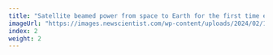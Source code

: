 ```yaml
---
title: "Satellite beamed power from space to Earth for the first time ever"
imageUrl: "https://images.newscientist.com/wp-content/uploads/2024/02/13142701/SEI_190170768.jpg?width=600"
index: 2
weight: 2
---
```

